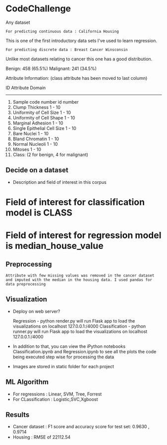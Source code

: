 # CodeChallenge
Any dataset


    For predicting continuous data : California Housing
This is one of the first introductory data sets I've used to learn regression.

    For predicting discrete data : Breast Cancer Winsconsin

Unlike most datasets relating to cancer this one has a good distribution.

Benign: 458 (65.5%)
Malignant: 241 (34.5%)

Attribute Information: (class attribute has been moved to last column)

ID  Attribute                     Domain
-- -----------------------------------------
1. Sample code number            id number
2. Clump Thickness               1 - 10
3. Uniformity of Cell Size       1 - 10
4. Uniformity of Cell Shape      1 - 10
5. Marginal Adhesion             1 - 10
6. Single Epithelial Cell Size   1 - 10
7. Bare Nuclei                   1 - 10
8. Bland Chromatin               1 - 10
9. Normal Nucleoli               1 - 10
10. Mitoses                       1 - 10
11. Class:                        (2 for benign, 4 for malignant)



## Decide on a dataset


- Description and field of interest in this corpus

 # Field of interest for classification model is CLASS
 # Field of interest for regression model is median_house_value




## Preprocessing

    Attribute with few missing values was removed in the cancer dataset and imputed with the median in the housing data. I used pandas for data preprocessing




## Visualization

- Deploy on web server?

  Regression - python render.py will run Flask app to load the visualizations on localhost 127.0.0.1:/4000
  Classification - python runner.py will run Flask app to load the visualizations on localhost 127.0.0.1:/4000

- In addition to that, you can view the iPython notebooks Classification.ipynb and Regression.ipynb to see all the plots the code being executed step wise for processing the data

- Images are stored in static folder for each project



## ML Algorithm

- For regressions : Linear, SVM, Tree, Forrest
- For CLassification : Logistic,SVC,Xgboost



## Results

- Cancer dataset : F1 score and accuracy score for test set: 0.9630 , 0.9714
- Housing : RMSE of 22112.54



